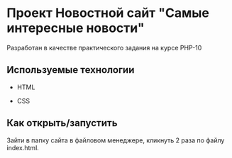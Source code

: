 

# Проект Новостной сайт "Самые интересные новости"

Разработан в качестве практического задания на курсе PHP-10


## Используемые технологии

* HTML

* CSS

## Как открыть/запустить

Зайти в папку сайта в файловом менеджере, кликнуть 2 раза по файлу index.html.
